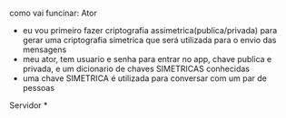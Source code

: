 como vai funcinar:
Ator
* eu vou primeiro fazer criptografia assimetrica(publica/privada) para gerar uma criptografia simetrica que será utilizada para o envio das mensagens
* meu ator, tem usuario e senha para entrar no app, chave publica e privada, e um dicionario de chaves SIMETRICAS conhecidas
* uma chave SIMETRICA é utilizada para conversar com um par de pessoas

Servidor
* 